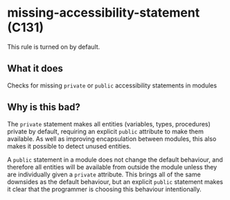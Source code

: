 # missing-accessibility-statement (C131)
This rule is turned on by default.

## What it does
Checks for missing `private` or `public` accessibility statements in modules

## Why is this bad?
The `private` statement makes all entities (variables, types, procedures)
private by default, requiring an explicit `public` attribute to make them
available. As well as improving encapsulation between modules, this also
makes it possible to detect unused entities.

A `public` statement in a module does not change the default behaviour,
and therefore all entities will be available from outside the module
unless they are individually given a `private` attribute. This brings
all of the same downsides as the default behaviour, but an explicit
`public` statement makes it clear that the programmer is choosing
this behaviour intentionally.